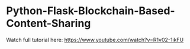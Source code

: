 # Python-Flask-Blockchain-Based-Content-Sharing


Watch full tutorial here: https://www.youtube.com/watch?v=R1v02-1ikFU
